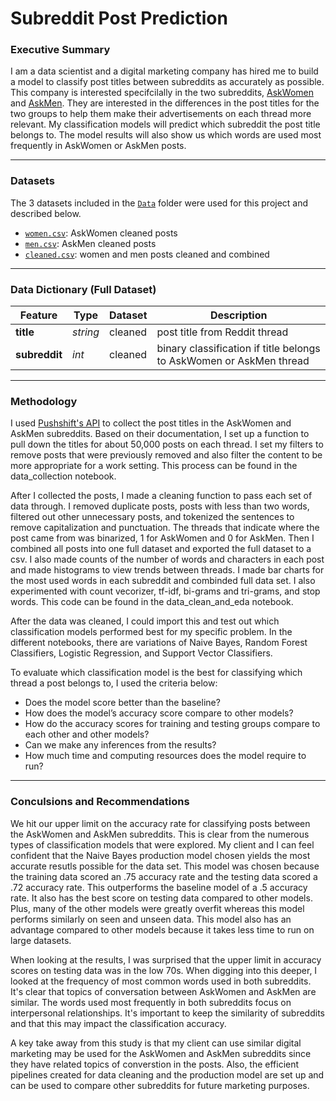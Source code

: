 # Subreddit Post Prediction

### Executive Summary

I am a data scientist and a digital marketing company has hired me to build a model to classify post titles between subreddits as accurately as possible. This company is interested specifcilally in the two subreddits, [AskWomen](https://www.reddit.com/r/AskWomen/) and [AskMen](https://www.reddit.com/r/AskMen/). They are interested in the differences in the post titles for the two groups to help them make their advertisements on each thread more relevant. My classification models will predict which subreddit the post title belongs to. The model results will also show us which words are used most frequently in AskWomen or AskMen posts. 

---

### Datasets

The 3 datasets included in the [`Data`](./Data/) folder were used for this project and described below. 

* [`women.csv`](./Data/women.csv): AskWomen cleaned posts
* [`men.csv`](./Data/men.csv): AskMen cleaned posts
* [`cleaned.csv`](./Data/cleaned.csv): women and men posts cleaned and combined

---

### Data Dictionary (Full Dataset)

|Feature|Type|Dataset|Description|
|---|---|---|---|
|**title**|*string*|cleaned|post title from Reddit thread| 
|**subreddit**|*int*|cleaned|binary classification if title belongs to AskWomen or AskMen thread| 

---

### Methodology 

I used [Pushshift's API](https://github.com/pushshift/api) to collect the post titles in the AskWomen and AskMen subreddits. Based on their documentation, I set up a function to pull down the titles for about 50,000 posts on each thread. I set my filters to remove posts that were previously removed and also filter the content to be more appropriate for a work setting. This process can be found in the data_collection notebook. 

After I collected the posts, I made a cleaning function to pass each set of data through. I removed duplicate posts, posts with less than two words, filtered out other unnecessary posts, and tokenized the sentences to remove capitalization and punctuation. The threads that indicate where the post came from was binarized, 1 for AskWomen and 0 for AskMen. Then I combined all posts into one full dataset and exported the full dataset to a csv. I also made counts of the number of words and characters in each post and made histograms to view trends between threads. I made bar charts for the most used words in each subreddit and combinded full data set. I also experimented with count vecorizer, tf-idf, bi-grams and tri-grams, and stop words. This code can be found in the data_clean_and_eda notebook.

After the data was cleaned, I could import this and test out which classification models performed best for my specific problem. In the different notebooks, there are variations of Naive Bayes, Random Forest Classifiers, Logistic Regression, and Support Vector Classifiers. 

To evaluate which classification model is the best for classifying which thread a post belongs to, I used the criteria below:
 - Does the model score better than the baseline?
 - How does the model’s accuracy score compare to other models?
 - How do the accuracy scores for training and testing groups compare to each other and other models?
 - Can we make any inferences from the results?
 - How much time and computing resources does the model require to run?

---

### Conculsions and Recommendations

We hit our upper limit on the accuracy rate for classifying posts between the AskWomen and AskMen subreddits. This is clear from the numerous types of classification models that were explored. My client and I can feel confident that the Naive Bayes production model chosen yields the most accurate resutls possible for the data set. This model was chosen because the training data scored an .75 accuracy rate and the testing data scored a .72 accuracy rate. This outperforms the baseline model of a .5 accuracy rate. It also has the best score on testing data compared to other models. Plus, many of the other models were greatly overfit whereas this model performs similarly on seen and unseen data. This model also has an advantage compared to other models because it takes less time to run on large datasets. 

When looking at the results, I was surprised that the upper limit in accuracy scores on testing data was in the low 70s. When digging into this deeper, I looked at the frequency of most common words used in both subreddits. It's clear that topics of conversation between AskWomen and AskMen are similar. The words used most frequently in both subreddits focus on interpersonal relationships. It's important to keep the similarity of subreddits and that this may impact the classification accuracy. 

A key take away from this study is that my client can use similar digital marketing may be used for the AskWomen and AskMen subreddits since they have related topics of converstion in the posts. Also, the efficient pipelines created for data cleaning and the production model are set up and can be used to compare other subreddits for future marketing purposes.
